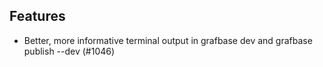 ## Features

- Better, more informative terminal output in grafbase dev and grafbase publish --dev (#1046)
